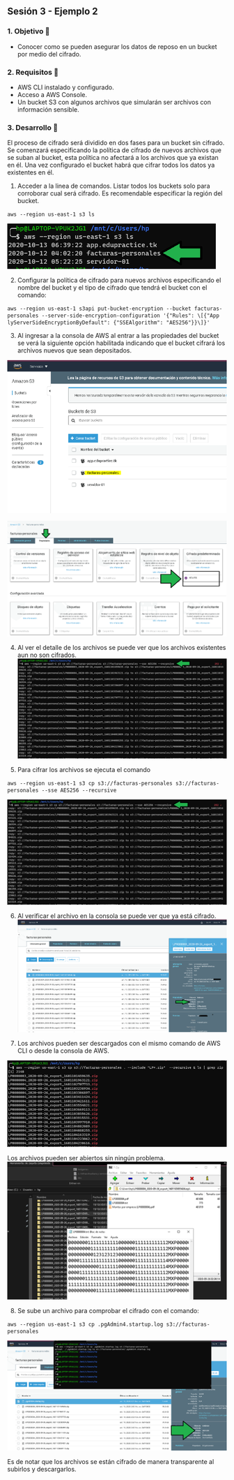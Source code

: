 ## Sesión 3 - Ejemplo 2

### 1. Objetivo :dart:
- Conocer como se pueden asegurar los datos de reposo en un bucket por medio del cifrado.

### 2. Requisitos :pushpin:
- AWS CLI instalado y configurado.
- Acceso a AWS Console.
- Un bucket S3 con algunos archivos que simularán ser archivos con información sensible.

### 3. Desarrollo :bookmark_tabs:
El proceso de cifrado será dividido en dos fases para un bucket sin cifrado. Se comenzará especificando la política de cifrado de nuevos archivos que se suban al bucket, esta política no afectará a los archivos que ya existan en él.
Una vez configurado el bucket habrá que cifrar todos los datos ya existentes en él.

1. Acceder a la linea de comandos. Listar todos los buckets solo para corroborar cual será cifrado. Es recomendable especificar la región del bucket.

```ssh
aws --region us-east-1 s3 ls
```
![ej3-list-buckets.png](ej3-list-buckets.png)

2. Configurar la política de cifrado para nuevos archivos especificando el nombre del bucket y el tipo de cifrado que tendrá el bucket con el comando:
```ssh
aws --region us-east-1 s3api put-bucket-encryption --bucket facturas-personales --server-side-encryption-configuration '{"Rules": \[{"App  
lyServerSideEncryptionByDefault": {"SSEAlgorithm": "AES256"}}\]}'
```

3. Al ingresar a la consola de AWS al entrar a las propiedades del bucket se verá la siguiente opción habilitada indicando que el bucket cifrará los archivos nuevos que sean depositados.

![ej2-bucket-facturas-personales.png](ej2-bucket-facturas-personales.png)

![ej2.awsconsole-cifrado.png](ej2.awsconsole-cifrado.png)

4. Al ver el detalle de los archivos se puede ver que los archivos existentes aun no son cifrados.
![ej2-files-ciphered.png](ej2-files-ciphered.png)

5. Para cifrar los archivos se ejecuta el comando

```ssh
aws --region us-east-1 s3 cp s3://facturas-personales s3://facturas-personales --sse AES256 --recursive
```

![ej2-files-ciphered.png](ej2-files-ciphered.png)


6. Al verificar el archivo en la consola se puede ver que ya está cifrado.
![ej2-aws-console-file-cifrado.png](ej2-aws-console-file-cifrado.png)

7. Los archivos pueden ser descargados con el mismo comando de AWS CLI o desde la consola de AWS.

![ej2-list-files.png](ej2-list-files.png)

Los archivos pueden ser abiertos sin ningún problema.
![ej2-files-decrypted.png](ej2-files-decrypted.png)

8. Se sube un archivo para comprobar el cifrado con el comando:
```ssh
aws --region us-east-1 s3 cp .pgAdmin4.startup.log s3://facturas-personales
```

![ej2-upload-file.png](ej2-upload-file.png)


Es de notar que los archivos se están cifrado de manera transparente al subirlos y descargarlos.